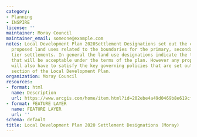 ```yaml
---
category:
- Planning
- INSPIRE
license: ''
maintainer: Moray Council
maintainer_email: someone@example.com
notes: Local Development Plan 2020Settlement Designations set out the current and
  proposed land uses related to the boundaries for the primary, secondary and third
  tier settlements. In general the land use designations indicate the types of uses
  that will be acceptable under the terms of the plan. However any proposal for development
  will also have to satisfy the key governing policies that are set out in the Policy
  section of the Local Development Plan.
organization: Moray Council
resources:
- format: html
  name: Description
  url: https://www.arcgis.com/home/item.html?id=202ebe4a49d0469b8e619cfb220359a9
- format: FEATURE LAYER
  name: FEATURE LAYER
  url: ''
schema: default
title: Local Development Plan 2020 Settlement Designations (Moray)
---
```


